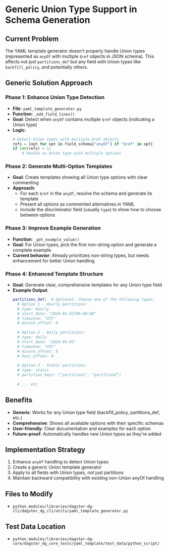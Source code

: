 # Generic Union Type Support in Schema Generation

## Current Problem
The YAML template generator doesn't properly handle Union types (represented as `anyOf` with multiple `$ref` objects in JSON schema). This affects not just `partitions_def` but any field with Union types like `backfill_policy`, and potentially others.

## Generic Solution Approach

### Phase 1: Enhance Union Type Detection
- **File**: `yaml_template_generator.py`
- **Function**: `_add_field_lines()`
- **Goal**: Detect when `anyOf` contains multiple `$ref` objects (indicating a Union type)
- **Logic**: 
  ```python
  # Detect Union types with multiple $ref objects
  refs = [opt for opt in field_schema["anyOf"] if "$ref" in opt]
  if len(refs) > 1:
      # Handle as Union type with multiple options
  ```

### Phase 2: Generate Multi-Option Templates  
- **Goal**: Create templates showing all Union type options with clear commenting
- **Approach**:
  - For each `$ref` in the `anyOf`, resolve the schema and generate its template
  - Present all options as commented alternatives in YAML
  - Include the discriminator field (usually `type`) to show how to choose between options

### Phase 3: Improve Example Generation
- **Function**: `_get_example_value()`
- **Goal**: For Union types, pick the first non-string option and generate a complete example
- **Current behavior**: Already prioritizes non-string types, but needs enhancement for better Union handling

### Phase 4: Enhanced Template Structure
- **Goal**: Generate clear, comprehensive templates for any Union type field
- **Example Output**:
  ```yaml
  partitions_def:  # Optional: Choose one of the following types:
    # Option 1 - Hourly partitions:
    # type: hourly
    # start_date: "2024-01-01T00:00:00"
    # timezone: "UTC"
    # minute_offset: 0
    
    # Option 2 - Daily partitions:
    # type: daily
    # start_date: "2024-01-01"
    # timezone: "UTC"
    # minute_offset: 0
    # hour_offset: 0
    
    # Option 3 - Static partitions:
    # type: static  
    # partition_keys: ["partition1", "partition2"]
    
    # ... etc
  ```

## Benefits
- **Generic**: Works for any Union type field (backfill_policy, partitions_def, etc.)
- **Comprehensive**: Shows all available options with their specific schemas
- **User-friendly**: Clear documentation and examples for each option
- **Future-proof**: Automatically handles new Union types as they're added

## Implementation Strategy
1. Enhance `anyOf` handling to detect Union types
2. Create a generic Union template generator
3. Apply to all fields with Union types, not just partitions
4. Maintain backward compatibility with existing non-Union anyOf handling

## Files to Modify
- `python_modules/libraries/dagster-dg-cli/dagster_dg_cli/utils/yaml_template_generator.py`

## Test Data Location
- `python_modules/libraries/dagster-dg-core/dagster_dg_core_tests/yaml_template/test_data/python_script/`